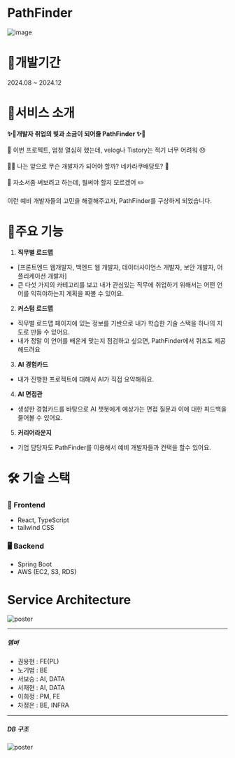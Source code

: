 # PathFinder
![image](https://github.com/user-attachments/assets/df0b51e7-5223-486c-a5af-364d2d4e09b2)

# 📆개발기간
2024.08 ~ 2024.12

# 📌서비스 소개
**✨🧂개발자 취업의 빛과 소금이 되어줄 PathFinder ✨🧂**</br></br>
🥹 이번 프로젝트, 엄청 열심히 했는데, velog나 Tistory는 적기 너무 어려워 😞</br></br>
😶‍🌫️ 나는 앞으로 무슨 개발자가 되어야 할까? 네카라쿠배당토? 🥕</br></br>
🤯 자소서좀 써보려고 하는데, 뭘써야 할지 모르겠어 ✏️</br></br>
이런 예비 개발자들의 고민을 해결해주고자, PathFinder를 구상하게 되었습니다.

# 🔎주요 기능
1. **직무별 로드맵**
  - [프론트엔드 웹개발자, 백엔드 웹 개발자, 데이터사이언스 개발자, 보안 개발자, 어플리케이션 개발자]
  - 큰 다섯 가지의 카테고리를 보고 내가 관심있는 직무에 취업하기 위해서는 어떤 언어를 익혀야하는지 계획을 짜볼 수 있어요.
2. **커스텀 로드맵**
  - 직무별 로드맵 페이지에 있는 정보를 기반으로 내가 학습한 기술 스택을 하나의 지도로 만들 수 있어요.
  - 내가 정말 이 언어를 배운게 맞는지 점검하고 싶으면, PathFinder에서 퀴즈도 제공해드려요
3. **AI 경험카드**
  - 내가 진행한 프로젝트에 대해서 AI가 직접 요약해줘요.
4. **AI 면접관**
  - 생성한 경험카드를 바탕으로 AI 챗봇에게 예상가는 면접 질문과 이에 대한 피드백을 물어볼 수 있어요.
5. **커리어라운지**
  - 기업 담당자도 PathFinder를 이용해서 예비 개발자들과 컨택을 할수 있어요.

# 🛠️ 기술 스택  

### 📱 Frontend  
- React, TypeScript  
- tailwind CSS  

### 🖥 Backend  
- Spring Boot  
- AWS (EC2, S3, RDS)

# Service Architecture

![poster](readme_asset/Service%20Architecture.png)

---

##### 멤버

- 권용현 : FE(PL)
- 노기범 : BE
- 서보승 : AI, DATA
- 서재현 : AI, DATA
- 이희정 : PM, FE
- 차정은 : BE, INFRA

---

#####  DB 구조

![poster](readme_asset/db.png)
